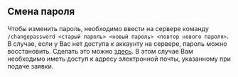 ## Смена пароля
Чтобы изменить пароль, необходимо ввести на сервере команду `/changepassword <старый пароль> <новый пароль> <повтор нового пароля>`. В случае, если у Вас нет доступа к аккаунту на сервере, пароль можно восстановить. Сделать это можно [здесь](recovery_form.php). В этом случае Вам необходимо иметь доступ к адресу электронной почты, указанному при подаче заявки.